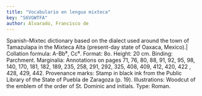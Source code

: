 ```yaml
---
title: "Vocabulario en lengua mixteca"
key: "S6VGWTFA"
author: Alvarado, Francisco de
---
```

<div data-schema-version="8"><p>Spanish-Mixtec dictionary based on the dialect used around the town of Tamazulapa in the Mixteca Alta (present-day state of Oaxaca, Mexico).| Collation formula: A-Bb⁸, Cc⁸. Format: 8o. Height: 20 cm. Binding: Parchment. Marginalia: Annotations on pages 71, 76, 80, 88, 91, 92, 95, 98, 140, 170, 181, 182, 189, 235, 258, 291, 292, 325, 408, 409, 412, 420, 422 , 428, 429, 442. Provenance marks: Stamp in black ink from the Public Library of the State of Puebla de Zaragoza (p. 19). Illustrations: Woodcut of the emblem of the order of St. Dominic and initials. Type: Roman.</p> </div>